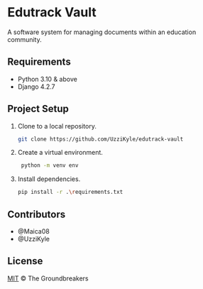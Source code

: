 # Edutrack Vault

A software system for managing documents within an education community.

## Requirements

- Python 3.10 & above
- Django 4.2.7

## Project Setup

1. Clone to a local repository.

    ```sh
    git clone https://github.com/UzziKyle/edutrack-vault
    ```

2. Create a virtual environment.

   ```sh
    python -m venv env
   ```

3. Install dependencies.

    ```sh
    pip install -r .\requirements.txt
    ```

## Contributors

- @Maica08
- @UzziKyle

## License

[MIT](LICENSE) © The Groundbreakers
